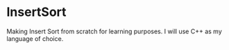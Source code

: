 InsertSort
==========

Making Insert Sort from scratch for learning purposes.  I will use C++ as my language of choice.

